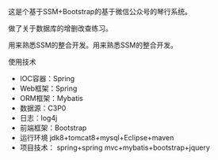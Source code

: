 
这是个基于SSM+Bootstrap的基于微信公众号的琴行系统。

做了关于数据库的增删改查练习。

用来熟悉SSM的整合开发。用来熟悉SSM的整合开发。

使用技术 
* IOC容器：Spring 
* Web框架：Spring
* ORM框架：Mybatis 
* 数据源：C3P0 
* 日志：log4j 
* 前端框架：Bootstrap 
* 运行环境 jdk8+tomcat8+mysql+Eclipse+maven
* 项目技术： spring+spring mvc+mybatis+bootstrap+jquery






